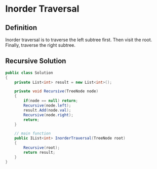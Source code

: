 # Inorder Traversal

## Definition

Inorder traversal is to traverse the left subtree first. Then visit the root. Finally, traverse the right subtree.


## Recursive Solution

```c#
public class Solution
{
    private List<int> result = new List<int>();

    private void Recursive(TreeNode node)
    {
        if(node == null) return;
        Recursive(node.left);
        result.Add(node.val);
        Recursive(node.right);
        return;
    }

    // main function
    public IList<int> InorderTraversal(TreeNode root)
    {
        Recursive(root);
        return result;
    }
}

```

